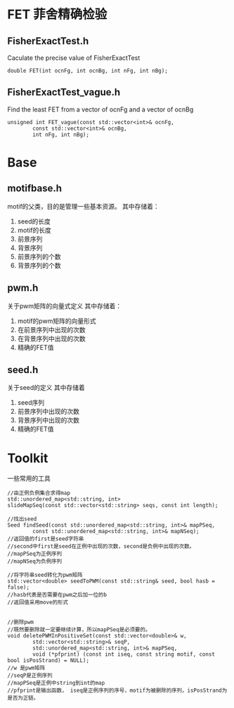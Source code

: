 # FET 菲舍精确检验

## FisherExactTest.h

Caculate the precise value of FisherExactTest
```
double FET(int ocnFg, int ocnBg, int nFg, int nBg);
```
## FisherExactTest_vague.h

Find the least FET from a vector of ocnFg and a vector of ocnBg
```
unsigned int FET_vague(const std::vector<int>& ocnFg, 
        const std::vector<int>& ocnBg, 
        int nFg, int nBg);
```


# Base

## motifbase.h
motif的父类，目的是管理一些基本资源。
其中存储着：
1. seed的长度
2. motif的长度
3. 前景序列
4. 背景序列
5. 前景序列的个数
6. 背景序列的个数

## pwm.h
关于pwm矩阵的向量式定义
其中存储着：
1. motif的pwm矩阵的向量形式
2. 在前景序列中出现的次数
3. 在背景序列中出现的次数
4. 精确的FET值

## seed.h
关于seed的定义
其中存储着
1. seed序列
2. 前景序列中出现的次数
3. 背景序列中出现的次数
4. 精确的FET值

# Toolkit
一些常用的工具


```
//由正例负例集合求得map
std::unordered_map<std::string, int> 
slideMapSeq(const std::vector<std::string> seqs, const int length);

//找出seed
Seed findSeed(const std::unordered_map<std::string, int>& mapPSeq, 
        const std::unordered_map<std::string, int>& mapNSeq);
//返回值的first是seed字符串
//second中first是seed在正例中出现的次数，second是负例中出现的次数。
//mapPSeq为正例序列
//mapNSeq为负例序列

//将字符串seed转化为pwm矩阵
std::vector<double> seedToPWM(const std::string& seed, bool hasb = false);
//hasb代表是否需要在pwm之后加一位的b
//返回值采用move的形式


//删除pwm
//既然要删除就一定要继续计算，所以mapPSeq是必须要的。
void deletePWMInPositiveSet(const std::vector<double>& w, 
        std::vector<std::string>& seqP, 
        std::unordered_map<std::string, int>& mapPSeq, 
        void (*pfprint) (const int iseq, const string motif, const bool isPosStrand) = NULL);
//w 是pwm矩阵
//seqP是正例序列
//mapPSeq是正例中string到int的map
//pfprint是输出函数， iseq是正例序列的序号，motif为被删除的序列，isPosStrand为是否为正链。

```
